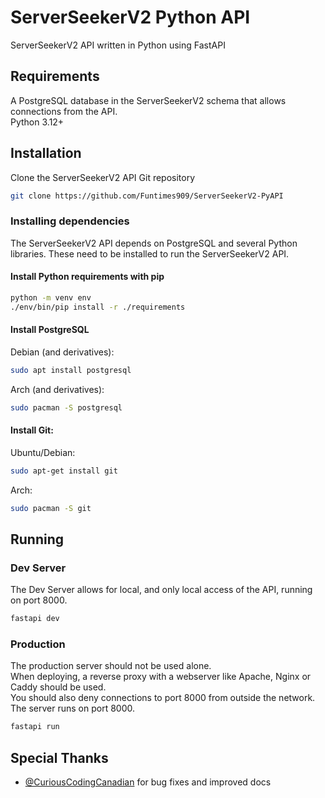 # ServerSeekerV2 Python API
ServerSeekerV2 API written in Python using FastAPI

## Requirements

A PostgreSQL database in the ServerSeekerV2 schema that allows connections from the API.  
Python 3.12+

## Installation

Clone the ServerSeekerV2 API Git repository
```bash
git clone https://github.com/Funtimes909/ServerSeekerV2-PyAPI
```
### Installing dependencies
The ServerSeekerV2 API depends on PostgreSQL and several Python libraries. These need to be installed to run the ServerSeekerV2 API.
  
#### Install Python requirements with pip
```bash
python -m venv env
./env/bin/pip install -r ./requirements
```

#### Install PostgreSQL
Debian (and derivatives):

```bash
sudo apt install postgresql
```

Arch (and derivatives):

```bash
sudo pacman -S postgresql
```

#### Install Git:

Ubuntu/Debian:

```bash
sudo apt-get install git
```

Arch:

```bash
sudo pacman -S git
```

## Running

### Dev Server
The Dev Server allows for local, and only local access of the API, running on port 8000.

```bash
fastapi dev
```

### Production

The production server should not be used alone.  
When deploying, a reverse proxy with a webserver like Apache, Nginx or Caddy should be used.  
You should also deny connections to port 8000 from outside the network.  
The server runs on port 8000.  

```bash
fastapi run
```

## Special Thanks
- [@CuriousCodingCanadian](https://github.com/CuriousCodingCanadian) for bug fixes and improved docs

